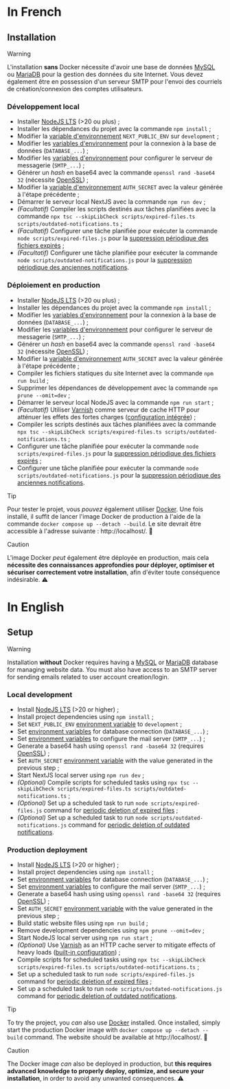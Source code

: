 # In French

## Installation

> [!WARNING]
> L'installation **sans** Docker nécessite d'avoir une base de données [MySQL](https://www.mysql.com/downloads/) ou [MariaDB](https://mariadb.org/download/) pour la gestion des données du site Internet. Vous devez également être en possession d'un serveur SMTP pour l'envoi des courriels de création/connexion des comptes utilisateurs.

### Développement local

- Installer [NodeJS LTS](https://nodejs.org/) (>20 ou plus) ;
- Installer les dépendances du projet avec la commande `npm install` ;
- Modifier la [variable d'environnement](https://github.com/FlorianLeChat/Simple-File-Storage/blob/master/.env) `NEXT_PUBLIC_ENV` sur `development` ;
- Modifier les [variables d'environnement](https://github.com/FlorianLeChat/Simple-File-Storage/blob/master/.env) pour la connexion à la base de données (`DATABASE_...`) ;
- Modifier les [variables d'environnement](https://github.com/FlorianLeChat/Simple-File-Storage/blob/master/.env) pour configurer le serveur de messagerie (`SMTP_...`) ;
- Générer un *hash* en base64 avec la commande `openssl rand -base64 32` (nécessite [OpenSSL](https://openssl-library.org/source/)) ;
- Modifier la [variable d'environnement](https://github.com/FlorianLeChat/Simple-File-Storage/blob/master/.env) `AUTH_SECRET` avec la valeur générée à l'étape précédente ;
- Démarrer le serveur local NextJS avec la commande `npm run dev` ;
- *(Facultatif)* Compiler les scripts destinés aux tâches planifiées avec la commande `npx tsc --skipLibCheck scripts/expired-files.ts scripts/outdated-notifications.ts` ;
- *(Facultatif)* Configurer une tâche planifiée pour exécuter la commande `node scripts/expired-files.js` pour la [suppression périodique des fichiers expirés](https://github.com/FlorianLeChat/Simple-File-Storage/blob/master/scripts/expired-files.ts) ;
- *(Facultatif)* Configurer une tâche planifiée pour exécuter la commande `node scripts/outdated-notifications.js` pour la [suppression périodique des anciennes notifications](https://github.com/FlorianLeChat/Simple-File-Storage/blob/master/scripts/outdated-notifications.ts).

### Déploiement en production

- Installer [NodeJS LTS](https://nodejs.org/) (>20 ou plus) ;
- Installer les dépendances du projet avec la commande `npm install` ;
- Modifier les [variables d'environnement](https://github.com/FlorianLeChat/Simple-File-Storage/blob/master/.env) pour la connexion à la base de données (`DATABASE_...`) ;
- Modifier les [variables d'environnement](https://github.com/FlorianLeChat/Simple-File-Storage/blob/master/.env) pour configurer le serveur de messagerie (`SMTP_...`) ;
- Générer un *hash* en base64 avec la commande `openssl rand -base64 32` (nécessite [OpenSSL](https://openssl-library.org/source/)) ;
- Modifier la [variable d'environnement](https://github.com/FlorianLeChat/Simple-File-Storage/blob/master/.env) `AUTH_SECRET` avec la valeur générée à l'étape précédente ;
- Compiler les fichiers statiques du site Internet avec la commande `npm run build` ;
- Supprimer les dépendances de développement avec la commande `npm prune --omit=dev` ;
- Démarrer le serveur local NodeJS avec la commande `npm run start` ;
- *(Facultatif)* Utiliser [Varnish](https://varnish-cache.org/) comme serveur de cache HTTP pour atténuer les effets des fortes charges ([configuration intégrée](https://github.com/FlorianLeChat/Simple-File-Storage/blob/master/docker/configuration/default.vcl)) ;
- Compiler les scripts destinés aux tâches planifiées avec la commande `npx tsc --skipLibCheck scripts/expired-files.ts scripts/outdated-notifications.ts` ;
- Configurer une tâche planifiée pour exécuter la commande `node scripts/expired-files.js` pour la [suppression périodique des fichiers expirés](https://github.com/FlorianLeChat/Simple-File-Storage/blob/master/scripts/expired-files.ts) ;
- Configurer une tâche planifiée pour exécuter la commande `node scripts/outdated-notifications.js` pour la [suppression périodique des anciennes notifications](https://github.com/FlorianLeChat/Simple-File-Storage/blob/master/scripts/outdated-notifications.ts).

> [!TIP]
> Pour tester le projet, vous *pouvez* également utiliser [Docker](https://www.docker.com/). Une fois installé, il suffit de lancer l'image Docker de production à l'aide de la commande `docker compose up --detach --build`. Le site devrait être accessible à l'adresse suivante : http://localhost/. 🐳

> [!CAUTION]
> L'image Docker *peut* également être déployée en production, mais cela **nécessite des connaissances approfondies pour déployer, optimiser et sécuriser correctement votre installation**, afin d'éviter toute conséquence indésirable. ⚠️

# In English

## Setup

> [!WARNING]
> Installation **without** Docker requires having a [MySQL](https://www.mysql.com/downloads/) or [MariaDB](https://mariadb.org/download/) database for managing website data. You must also have access to an SMTP server for sending emails related to user account creation/login.

### Local development

- Install [NodeJS LTS](https://nodejs.org/) (>20 or higher) ;
- Install project dependencies using `npm install` ;
- Set `NEXT_PUBLIC_ENV` [environment variable](https://github.com/FlorianLeChat/Simple-File-Storage/blob/master/.env) to `development` ;
- Set [environment variables](https://github.com/FlorianLeChat/Simple-File-Storage/blob/master/.env) for database connection (`DATABASE_...`) ;
- Set [environment variables](https://github.com/FlorianLeChat/Simple-File-Storage/blob/master/.env) to configure the mail server (`SMTP_...`) ;
- Generate a base64 hash using `openssl rand -base64 32` (requires [OpenSSL](https://openssl-library.org/source/)) ;
- Set `AUTH_SECRET` [environment variable](https://github.com/FlorianLeChat/Simple-File-Storage/blob/master/.env) with the value generated in the previous step ;
- Start NextJS local server using `npm run dev` ;
- *(Optional)* Compile scripts for scheduled tasks using `npx tsc --skipLibCheck scripts/expired-files.ts scripts/outdated-notifications.ts` ;
- *(Optional)* Set up a scheduled task to run `node scripts/expired-files.js` command for [periodic deletion of expired files](https://github.com/FlorianLeChat/Simple-File-Storage/blob/master/scripts/expired-files.ts) ;
- *(Optional)* Set up a scheduled task to run `node scripts/outdated-notifications.js` command for [periodic deletion of outdated notifications](https://github.com/FlorianLeChat/Simple-File-Storage/blob/master/scripts/outdated-notifications.ts).

### Production deployment

- Install [NodeJS LTS](https://nodejs.org/) (>20 or higher) ;
- Install project dependencies using `npm install` ;
- Set [environment variables](https://github.com/FlorianLeChat/Simple-File-Storage/blob/master/.env) for database connection (`DATABASE_...`) ;
- Set [environment variables](https://github.com/FlorianLeChat/Simple-File-Storage/blob/master/.env) to configure the mail server (`SMTP_...`) ;
- Generate a base64 hash using using `openssl rand -base64 32` (requires [OpenSSL](https://openssl-library.org/source/)) ;
- Set `AUTH_SECRET` [environment variable](https://github.com/FlorianLeChat/Simple-File-Storage/blob/master/.env) with the value generated in the previous step ;
- Build static website files using `npm run build` ;
- Remove development dependencies using `npm prune --omit=dev` ;
- Start NodeJS local server using `npm run start` ;
- *(Optional)* Use [Varnish](https://varnish-cache.org/) as an HTTP cache server to mitigate effects of heavy loads ([built-in configuration](https://github.com/FlorianLeChat/Simple-File-Storage/blob/master/docker/configuration/default.vcl)) ;
- Compile scripts for scheduled tasks using `npx tsc --skipLibCheck scripts/expired-files.ts scripts/outdated-notifications.ts` ;
- Set up a scheduled task to run `node scripts/expired-files.js` command for [periodic deletion of expired files](https://github.com/FlorianLeChat/Simple-File-Storage/blob/master/scripts/expired-files.ts) ;
- Set up a scheduled task to run `node scripts/outdated-notifications.js` command for [periodic deletion of outdated notifications](https://github.com/FlorianLeChat/Simple-File-Storage/blob/master/scripts/outdated-notifications.ts).

> [!TIP]
> To try the project, you *can* also use [Docker](https://www.docker.com/) installed. Once installed, simply start the production Docker image with `docker compose up --detach --build` command. The website should be available at http://localhost/. 🐳

> [!CAUTION]
> The Docker image *can* also be deployed in production, but **this requires advanced knowledge to properly deploy, optimize, and secure your installation**, in order to avoid any unwanted consequences. ⚠️
